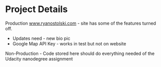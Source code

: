 # Project Details

Production www.ryanostolski.com - site has some of the features turned off.
- Updates need - new bio pic
- Google Map API Key - works in test but not on website



Non-Production - Code stored here should do everything needed of the Udacity nanodegree assignment
